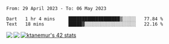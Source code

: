 <!--START_SECTION:waka-->

```text
From: 29 April 2023 - To: 06 May 2023

Dart   1 hr 4 mins     ███████████████████▒░░░░░   77.84 %
Text   18 mins         █████▓░░░░░░░░░░░░░░░░░░░   22.16 %
```

<!--END_SECTION:waka-->
<a href="https://github.com/anuraghazra/github-readme-stats">
  <img align="left" src="https://github-readme-stats.vercel.app/api?username=Tanesan&count_private=true&show_icons=true" />
<img align="left" src="https://github-readme-stats.vercel.app/api/top-langs/?username=Tanesan" />
</a>

[![ktanemur's 42 stats](https://badge42.vercel.app/api/v2/cl1wslf6s002109l771rng2w8/stats?cursusId=21&coalitionId=62)](https://github.com/JaeSeoKim/badge42)
